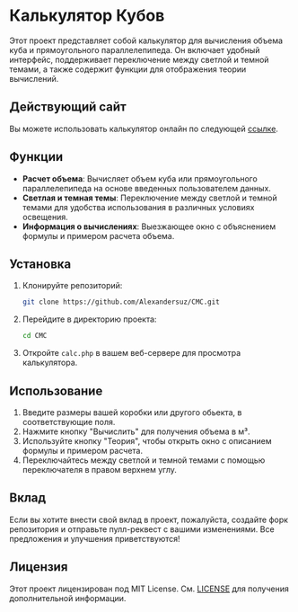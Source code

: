 # Калькулятор Кубов

Этот проект представляет собой калькулятор для вычисления объема куба и прямоугольного параллелепипеда. Он включает удобный интерфейс, поддерживает переключение между светлой и темной темами, а также содержит функции для отображения теории вычислений.

## Действующий сайт

Вы можете использовать калькулятор онлайн по следующей [ссылке](/).

## Функции

- **Расчет объема**: Вычисляет объем куба или прямоугольного параллелепипеда на основе введенных пользователем данных.
- **Светлая и темная темы**: Переключение между светлой и темной темами для удобства использования в различных условиях освещения.
- **Информация о вычислениях**: Выезжающее окно с объяснением формулы и примером расчета объема.

## Установка

1. Клонируйте репозиторий:

   ```bash
   git clone https://github.com/Alexandersuz/CMC.git

2. Перейдите в директорию проекта:

   ```bash
   cd CMC

3. Откройте `calc.php` в вашем веб-сервере для просмотра калькулятора.

## Использование

1. Введите размеры вашей коробки или другого обьекта, в соответствующие поля.
2. Нажмите кнопку "Вычислить" для получения объема в м³.
3. Используйте кнопку "Теория", чтобы открыть окно с описанием формулы и примером расчета.
4. Переключайтесь между светлой и темной темами с помощью переключателя в правом верхнем углу.

## Вклад

Если вы хотите внести свой вклад в проект, пожалуйста, создайте форк репозитория и отправьте пулл-реквест с вашими изменениями. Все предложения и улучшения приветствуются!

## Лицензия

Этот проект лицензирован под MIT License. См. [LICENSE](LICENSE) для получения дополнительной информации.